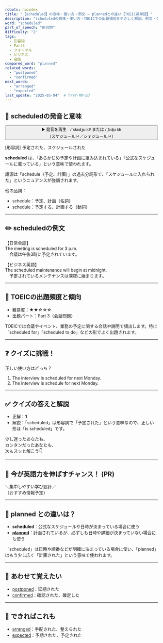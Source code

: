 ```yaml
---
robots: noindex
title: "【scheduled】の意味・使い方・例文 ― plannedとの違い【TOEIC英単語】"
description: "scheduledの意味・使い方・TOEICでの出題傾向をやさしく解説。例文・クイズ付きでplannedとの違いもわかりやすく学べます。"
word: "scheduled"
part_of_speech: "形容詞"
difficulty: "2"
tags:
  - 形容詞
  - Part3
  - フォーマル
  - ビジネス
  - 会議
compared_word: "planned"
related_words:
  - "postponed"
  - "confirmed"
next_words:
  - "arranged"
  - "expected"
last_update: "2025-05-04"  # YYYY-MM-DD
---
```


## 🔰 scheduledの発音と意味

<button class="play-audio" onclick="playTTS('scheduled')">
  <span class="play-audio-main">
    ▶️ 発音を再生　/ˈskɛdʒuːld/ または /ˈʃɛdjuːld/
  </span>
  <span class="play-audio-sub">
    （スケジュールド／シェジュールド）
  </span>
</button>

[形容詞] 予定された、スケジュールされた

**scheduled** は、「あらかじめ予定や計画に組み込まれている」「公式なスケジュールに載っている」という意味で使われます。

語源は「schedule（予定、計画）」の過去分詞形で、「スケジュールに入れられた」というニュアンスが強調されます。

他の品詞：  
- schedule：予定、計画（名詞）
- schedule：予定する、計画する（動詞）

---

## ✏️ scheduledの例文

【日常会話】  
The meeting is scheduled for 3 p.m.  
　会議は午後3時に予定されています。

【ビジネス英語】  
The scheduled maintenance will begin at midnight.  
　予定されているメンテナンスは深夜に始まります。

---

## 🎯 TOEICの出題頻度と傾向

- 難易度：★★☆☆☆
- 出題パート：Part 3（会話問題）

TOEICでは会議やイベント、業務の予定に関する会話や説明で頻出します。特に「scheduled for」「scheduled to do」などの形でよく出題されます。

---

## ❓ クイズに挑戦！

正しい使い方はどっち？

1. The interview is scheduled for next Monday.  
2. The interview is schedule for next Monday.

---

## ✅ クイズの答えと解説

- 正解：**1**
- 解説：「scheduled」は形容詞で「予定された」という意味なので、正しい形は「is scheduled」です。

少し迷ったあなたも、  
カンタンだったあなたも、  
次もスッと解こう👇️

---

## 🚀 今が英語力を伸ばすチャンス！ (PR)

<div class="info-center">
＼集中しやすい学び設計／<br>  
（おすすめ情報予定）
</div>

---

## 🤔  planned との違いは？

- **scheduled**：公式なスケジュールや日時が決まっている場合に使う
- **[planned](/planned)**：計画されているが、必ずしも日時や詳細が決まっていない場合にも使う

「scheduled」は日時や順番などが明確に決まっている場合に使い、「planned」はもう少し広く「計画された」という意味で使われます。

---

## 🧩 あわせて覚えたい

- [postponed](/postponed)：延期された
- [confirmed](/confirmed)：確認された、確定した

---

## 📖 できればこれも

- [arranged](/arranged)：手配された、整えられた
- [expected](/expected)：予期された、予定された

<!-- cvid: aid27_bid38 -->
